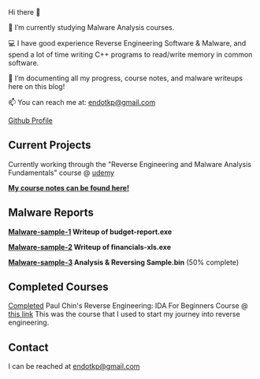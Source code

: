 Hi there 👋

🔭 I’m currently studying Malware Analysis courses.

💻 I have good experience Reverse Engineering Software & Malware, and spend a lot of time writing C++ programs to read/write memory in common software.

🌱 I’m documenting all my progress, course notes, and malware writeups here on this blog!

📫 You can reach me at: endotkp@gmail.com

[Github Profile](https://github.com/1504681)

## Current Projects

Currently working through the "Reverse Engineering and Malware Analysis Fundamentals" course @ [udemy](https://www.udemy.com/course/malware-analysis-fundamentals/)

**[My course notes can be found here!](http://1504681.github.io/course-notes)**

## Malware Reports

**[Malware-sample-1](http://1504681.github.io/sample1-report) Writeup of budget-report.exe**

**[Malware-sample-2](http://1504681.github.io/sample2-report) Writeup of financials-xls.exe**

**[Malware-sample-3](http://1504681.github.io/sample3-report) Analysis & Reversing Sample.bin** (50% complete)

## Completed Courses

[Completed](https://udemy-certificate.s3.amazonaws.com/image/UC-199e8749-40a0-4de3-b724-969523e9bff1.jpg?v=1627804605000) Paul Chin's Reverse Engineering: IDA For Beginners Course @ [this link](https://www.udemy.com/course/reverse-engineering-ida/)
  This was the course that I used to start my journey into reverse engineering.

## Contact

I can be reached at endotkp@gmail.com


